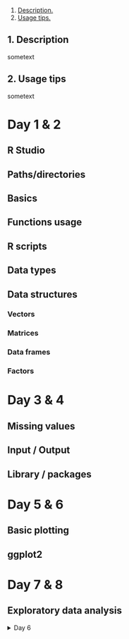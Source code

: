 1. [ Description. ](#desc)
2. [ Usage tips. ](#usage)

<a name="desc"></a>
## 1. Description

sometext

<a name="usage"></a>
## 2. Usage tips

sometext



<h1>Day 1 & 2</h1>
<h2>R Studio</h2>
<h2>Paths/directories</h2>
<h2>Basics</h2>
<h2>Functions usage</h2>
<h2>R scripts</h2>
<h2>Data types</h2>
<h2>Data structures</h2>
<h3>Vectors</h3>
<h3>Matrices</h3>
<h3>Data frames</h3>
<h3>Factors</h3>

<h1>Day 3 & 4</h1>
<h2>Missing values</h2>
<h2>Input / Output</h2>
<h2>Library / packages</h2>

<h1>Day 5 & 6</h1>
<h2>Basic plotting</h2>
<h2>ggplot2</h2>

<h1>Day 7 & 8</h1>
<h2>Exploratory data analysis</h2>


<details>
<summary>Day 6</summary>

* markdown list 1
* markdown list 2

</details>

